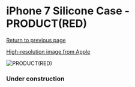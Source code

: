 # iPhone 7 Silicone Case - PRODUCT(RED)

[Return to previous page](/iphone_7)

[High-resolution image from Apple](https://store.storeimages.cdn-apple.com/8756/as-images.apple.com/is/MMWR2?wid=4500&hei=4500&fmt=png)

<div style="width: 384px"><img src="/everypreview/MMWR2.png" alt="PRODUCT(RED)"></div>

### Under construction
